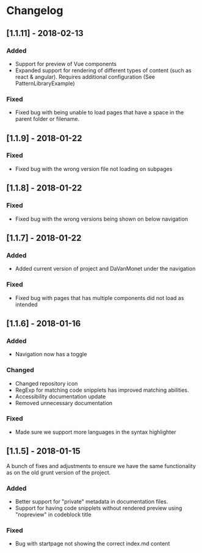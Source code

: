 # Changelog

## [1.1.11] - 2018-02-13

### Added
- Support for preview of Vue components
- Expanded support for rendering of different types of content (such as react & angular). Requires additional configuration (See PatternLibraryExample)

### Fixed
- Fixed bug with being unable to load pages that have a space in the parent folder or filename.

## [1.1.9] - 2018-01-22

### Fixed
- Fixed bug with the wrong version file not loading on subpages

## [1.1.8] - 2018-01-22

### Fixed
- Fixed bug with the wrong versions being shown on below navigation

## [1.1.7] - 2018-01-22

### Added
- Added current version of project and DaVanMonet under the navigation

### Fixed
- Fixed bug with pages that has multiple components did not load as intended

## [1.1.6] - 2018-01-16

### Added
- Navigation now has a toggle 

### Changed
- Changed repository icon
- RegExp for matching code snipplets has improved matching abilities.
- Accessibility documentation update
- Removed unnecessary documentation

### Fixed
- Made sure we support more languages in the syntax highlighter


## [1.1.5] - 2018-01-15
A bunch of fixes and adjustments to ensure we have the same functionality as on the old grunt version of the project.

### Added
- Better support for "private" metadata in documentation files.
- Support for having code snipplets without rendered preview using "nopreview" in codeblock title

### Fixed
- Bug with startpage not showing the correct index.md content

